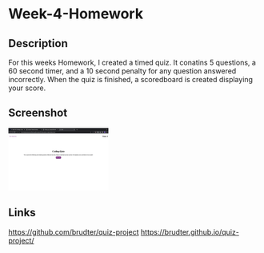 # Week-4-Homework

## Description 
For this weeks Homework, I created a timed quiz. It conatins 5 questions, a 60 second timer, and a 10 second penalty for any question answered incorrectly. 
When the quiz is finished, a scoredboard is created displaying your score. 

## Screenshot
<img src="assets/images/quiz-ss.png" width="200">

## Links
https://github.com/brudter/quiz-project
https://brudter.github.io/quiz-project/
